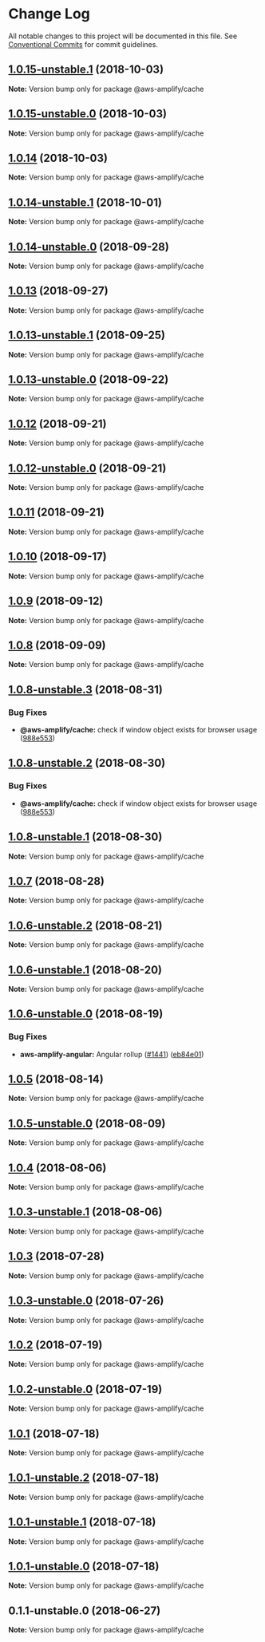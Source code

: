 # Change Log

All notable changes to this project will be documented in this file.
See [Conventional Commits](https://conventionalcommits.org) for commit guidelines.

<a name="1.0.15-unstable.1"></a>
## [1.0.15-unstable.1](https://github.com/aws/aws-amplify/compare/@aws-amplify/cache@1.0.15-unstable.0...@aws-amplify/cache@1.0.15-unstable.1) (2018-10-03)




**Note:** Version bump only for package @aws-amplify/cache

<a name="1.0.15-unstable.0"></a>
## [1.0.15-unstable.0](https://github.com/aws/aws-amplify/compare/@aws-amplify/cache@1.0.14-unstable.1...@aws-amplify/cache@1.0.15-unstable.0) (2018-10-03)




**Note:** Version bump only for package @aws-amplify/cache

<a name="1.0.14"></a>
## [1.0.14](https://github.com/aws/aws-amplify/compare/@aws-amplify/cache@1.0.14-unstable.1...@aws-amplify/cache@1.0.14) (2018-10-03)




**Note:** Version bump only for package @aws-amplify/cache

<a name="1.0.14-unstable.1"></a>
## [1.0.14-unstable.1](https://github.com/aws/aws-amplify/compare/@aws-amplify/cache@1.0.14-unstable.0...@aws-amplify/cache@1.0.14-unstable.1) (2018-10-01)




**Note:** Version bump only for package @aws-amplify/cache

<a name="1.0.14-unstable.0"></a>
## [1.0.14-unstable.0](https://github.com/aws/aws-amplify/compare/@aws-amplify/cache@1.0.13...@aws-amplify/cache@1.0.14-unstable.0) (2018-09-28)




**Note:** Version bump only for package @aws-amplify/cache

<a name="1.0.13"></a>
## [1.0.13](https://github.com/aws/aws-amplify/compare/@aws-amplify/cache@1.0.13-unstable.1...@aws-amplify/cache@1.0.13) (2018-09-27)




**Note:** Version bump only for package @aws-amplify/cache

<a name="1.0.13-unstable.1"></a>
## [1.0.13-unstable.1](https://github.com/aws/aws-amplify/compare/@aws-amplify/cache@1.0.13-unstable.0...@aws-amplify/cache@1.0.13-unstable.1) (2018-09-25)




**Note:** Version bump only for package @aws-amplify/cache

<a name="1.0.13-unstable.0"></a>
## [1.0.13-unstable.0](https://github.com/aws/aws-amplify/compare/@aws-amplify/cache@1.0.12...@aws-amplify/cache@1.0.13-unstable.0) (2018-09-22)




**Note:** Version bump only for package @aws-amplify/cache

<a name="1.0.12"></a>
## [1.0.12](https://github.com/aws/aws-amplify/compare/@aws-amplify/cache@1.0.12-unstable.0...@aws-amplify/cache@1.0.12) (2018-09-21)




**Note:** Version bump only for package @aws-amplify/cache

<a name="1.0.12-unstable.0"></a>
## [1.0.12-unstable.0](https://github.com/aws/aws-amplify/compare/@aws-amplify/cache@1.0.10...@aws-amplify/cache@1.0.12-unstable.0) (2018-09-21)




**Note:** Version bump only for package @aws-amplify/cache

<a name="1.0.11"></a>
## [1.0.11](https://github.com/aws/aws-amplify/compare/@aws-amplify/cache@1.0.10...@aws-amplify/cache@1.0.11) (2018-09-21)




**Note:** Version bump only for package @aws-amplify/cache

<a name="1.0.10"></a>
## [1.0.10](https://github.com/aws/aws-amplify/compare/@aws-amplify/cache@1.0.9...@aws-amplify/cache@1.0.10) (2018-09-17)




**Note:** Version bump only for package @aws-amplify/cache

<a name="1.0.9"></a>
## [1.0.9](https://github.com/aws/aws-amplify/compare/@aws-amplify/cache@1.0.8...@aws-amplify/cache@1.0.9) (2018-09-12)




**Note:** Version bump only for package @aws-amplify/cache

<a name="1.0.8"></a>
## [1.0.8](https://github.com/aws/aws-amplify/compare/@aws-amplify/cache@1.0.8-unstable.3...@aws-amplify/cache@1.0.8) (2018-09-09)




**Note:** Version bump only for package @aws-amplify/cache

<a name="1.0.8-unstable.3"></a>
## [1.0.8-unstable.3](https://github.com/aws/aws-amplify/compare/@aws-amplify/cache@1.0.7...@aws-amplify/cache@1.0.8-unstable.3) (2018-08-31)


### Bug Fixes

* **@aws-amplify/cache:** check if window object exists for browser usage ([988e553](https://github.com/aws/aws-amplify/commit/988e553))




<a name="1.0.8-unstable.2"></a>
## [1.0.8-unstable.2](https://github.com/aws/aws-amplify/compare/@aws-amplify/cache@1.0.7...@aws-amplify/cache@1.0.8-unstable.2) (2018-08-30)


### Bug Fixes

* **@aws-amplify/cache:** check if window object exists for browser usage ([988e553](https://github.com/aws/aws-amplify/commit/988e553))




<a name="1.0.8-unstable.1"></a>
## [1.0.8-unstable.1](https://github.com/aws/aws-amplify/compare/@aws-amplify/cache@1.0.7...@aws-amplify/cache@1.0.8-unstable.1) (2018-08-30)




**Note:** Version bump only for package @aws-amplify/cache

<a name="1.0.7"></a>
## [1.0.7](https://github.com/aws/aws-amplify/compare/@aws-amplify/cache@1.0.6-unstable.2...@aws-amplify/cache@1.0.7) (2018-08-28)




**Note:** Version bump only for package @aws-amplify/cache

<a name="1.0.6-unstable.2"></a>
## [1.0.6-unstable.2](https://github.com/aws/aws-amplify/compare/@aws-amplify/cache@1.0.6-unstable.1...@aws-amplify/cache@1.0.6-unstable.2) (2018-08-21)




**Note:** Version bump only for package @aws-amplify/cache

<a name="1.0.6-unstable.1"></a>
## [1.0.6-unstable.1](https://github.com/aws/aws-amplify/compare/@aws-amplify/cache@1.0.6-unstable.0...@aws-amplify/cache@1.0.6-unstable.1) (2018-08-20)




**Note:** Version bump only for package @aws-amplify/cache

<a name="1.0.6-unstable.0"></a>
## [1.0.6-unstable.0](https://github.com/aws/aws-amplify/compare/@aws-amplify/cache@1.0.5...@aws-amplify/cache@1.0.6-unstable.0) (2018-08-19)


### Bug Fixes

* **aws-amplify-angular:** Angular rollup ([#1441](https://github.com/aws/aws-amplify/issues/1441)) ([eb84e01](https://github.com/aws/aws-amplify/commit/eb84e01))




<a name="1.0.5"></a>
## [1.0.5](https://github.com/aws/aws-amplify/compare/@aws-amplify/cache@1.0.5-unstable.0...@aws-amplify/cache@1.0.5) (2018-08-14)




**Note:** Version bump only for package @aws-amplify/cache

<a name="1.0.5-unstable.0"></a>
## [1.0.5-unstable.0](https://github.com/aws/aws-amplify/compare/@aws-amplify/cache@1.0.4...@aws-amplify/cache@1.0.5-unstable.0) (2018-08-09)




**Note:** Version bump only for package @aws-amplify/cache

<a name="1.0.4"></a>
## [1.0.4](https://github.com/aws/aws-amplify/compare/@aws-amplify/cache@1.0.3-unstable.1...@aws-amplify/cache@1.0.4) (2018-08-06)




**Note:** Version bump only for package @aws-amplify/cache

<a name="1.0.3-unstable.1"></a>
## [1.0.3-unstable.1](https://github.com/aws/aws-amplify/compare/@aws-amplify/cache@1.0.3...@aws-amplify/cache@1.0.3-unstable.1) (2018-08-06)




**Note:** Version bump only for package @aws-amplify/cache

<a name="1.0.3"></a>
## [1.0.3](https://github.com/aws/aws-amplify/compare/@aws-amplify/cache@1.0.3-unstable.0...@aws-amplify/cache@1.0.3) (2018-07-28)




**Note:** Version bump only for package @aws-amplify/cache

<a name="1.0.3-unstable.0"></a>
## [1.0.3-unstable.0](https://github.com/aws/aws-amplify/compare/@aws-amplify/cache@1.0.2...@aws-amplify/cache@1.0.3-unstable.0) (2018-07-26)




**Note:** Version bump only for package @aws-amplify/cache

<a name="1.0.2"></a>
## [1.0.2](https://github.com/aws/aws-amplify/compare/@aws-amplify/cache@1.0.2-unstable.0...@aws-amplify/cache@1.0.2) (2018-07-19)




**Note:** Version bump only for package @aws-amplify/cache

<a name="1.0.2-unstable.0"></a>
## [1.0.2-unstable.0](https://github.com/aws/aws-amplify/compare/@aws-amplify/cache@1.0.1...@aws-amplify/cache@1.0.2-unstable.0) (2018-07-19)




**Note:** Version bump only for package @aws-amplify/cache

<a name="1.0.1"></a>
## [1.0.1](https://github.com/aws/aws-amplify/compare/@aws-amplify/cache@1.0.1-unstable.2...@aws-amplify/cache@1.0.1) (2018-07-18)




**Note:** Version bump only for package @aws-amplify/cache

<a name="1.0.1-unstable.2"></a>
## [1.0.1-unstable.2](https://github.com/aws/aws-amplify/compare/@aws-amplify/cache@1.0.1-unstable.1...@aws-amplify/cache@1.0.1-unstable.2) (2018-07-18)




**Note:** Version bump only for package @aws-amplify/cache

<a name="1.0.1-unstable.1"></a>
## [1.0.1-unstable.1](https://github.com/aws/aws-amplify/compare/@aws-amplify/cache@1.0.1...@aws-amplify/cache@1.0.1-unstable.1) (2018-07-18)




**Note:** Version bump only for package @aws-amplify/cache

<a name="1.0.1-unstable.0"></a>
## [1.0.1-unstable.0](https://github.com/aws/aws-amplify/compare/@aws-amplify/cache@1.0.1...@aws-amplify/cache@1.0.1-unstable.0) (2018-07-18)




**Note:** Version bump only for package @aws-amplify/cache

<a name="0.1.1-unstable.0"></a>
## 0.1.1-unstable.0 (2018-06-27)




**Note:** Version bump only for package @aws-amplify/cache
